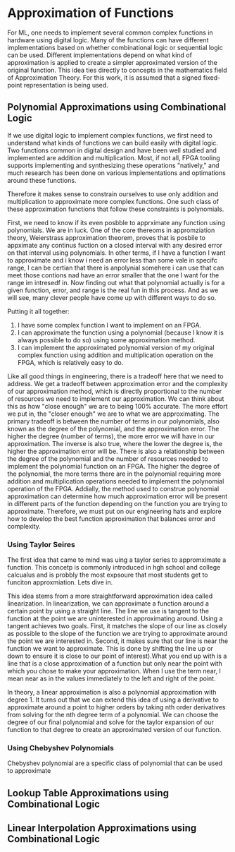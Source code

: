 # Approximation of Functions

For ML, one needs to implement several common complex functions in hardware using digital logic. Many of the functions can have different implementations based on whether combinational logic or sequential logic can be used. Different implementations depend on what kind of approximation is applied to create a simpler approximated version of the original function. This idea ties directly to concepts in the mathematics field of Approximation Theory. For this work, it is assumed that a signed fixed-point representation is being used.

## Polynomial Approximations using Combinational Logic

If we use digital logic to implement complex functions, we first need to understand what kinds of functions we can build easily with digital logic. Two functions common in digital design and have been well studied and implemented are addition and multiplication. Most, if not all, FPGA tooling supports implementing and synthesizing these operations "natively," and much research has been done on various implementations and optimations around these functions.

Therefore it makes sense to constrain ourselves to use only addition and multiplication to approximate more complex functions. One such class of these approximation functions that follow these constraints is polynomials.

First, we need to know if its even posbble to apprximate any function using polynomials. We are in luck. One of the core thereoms in appromziation theory, Weierstrass approximation theorem, proves that is posbile to appximate any continus fuction on a closed interval with any desired error on that interval using polynomials. In other terms, if I have a function I want to approximate and i know i need an error less than some vale in specifc range, I can be certian that there is anpolynial somehere i can use that can meet those contions nad have an error smaller that the one I want for the range im intresedf in. Now finding out what that polynomial actually is for a given function, error, and range is the real fun in this process. And as we will see, many clever people have come up with different ways to do so.

Putting it all together:

1. I have some complex function I want to implement on an FPGA.
2. I can approximate the function using a polynomial (because I know it is always possible to do so) using some approximation method.
3. I can implement the approximated polynomial version of my original complex function using addition and multiplication operation on the FPGA, which is relatively easy to do.

Like all good things in engineering, there is a tradeoff here that we need to address. We get a tradeoff between approximation error and the complexity of our approximation method, which is directly proportional to the number of resources we need to implement our approximation. We can think about this as how "close enough" we are to being 100% accurate. The more effort we put in, the "closer enough" we are to what we are approximating. The primary tradeoff is between the number of terms in our polynomials, also known as the degree of the polynomial, and the approximation error. The higher the degree (number of terms), the more error we will have in our approximation. The inverse is also true, where the lower the degree is, the higher the approximation error will be. There is also a relationship between the degree of the polynomial and the number of resources needed to implement the polynomial function on an FPGA. The higher the degree of the polynomial, the more terms there are in the polynomial requiring more addition and multiplication operations needed to implement the polynomial operation of the FPGA. Addially, the method used to construe polynomial approximation can determine how much approximation error will be present in different parts of the function depending on the function you are trying to approximate. Therefore, we must put on our engineering hats and explore how to develop the best function approximation that balances error and complexity.

### Using Taylor Seires

The first idea that came to mind was uing a taylor series to appromximate a function. This concetp is commonly introduced in hgh school and college calcualus and is probbly the most expsoure that most students get to funciton approxmiation. Lets dive in.

This idea stems from a more straightforward approximation idea called linearization. In linearization, we can approximate a function around a certain point by using a straight line. The line we use is tangent to the function at the point we are uninterested in approximating around. Using a tangent achieves two goals. First, it matches the slope of our line as closely as possible to the slope of the function we are trying to approximate around the point we are interested in. Second, it makes sure that our line is near the function we want to approximate. This is done by shifting the line up or down to ensure it is close to our point of interest).What you end up with is a line that is a close approximation of a function but only near the point with which you chose to make your approximation. When I use the term near, I mean near as in the values immediately to the left and right of the point.

In theory, a linear approximation is also a polynomial approximation with degree 1. It turns out that we can extend this idea of using a derivative to approximate around a point to higher orders by taking nth order derivatives from solving for the nth degree term of a polynomial. We can choose the degree of our final polynomial and solve for the taylor expansion of our function to that degree to create an approximated version of our function.

### Using Chebyshev Polynomials

Chebyshev polynomial are a specific class of polynomial that can be used to approximate

## Lookup Table Approximations using Combinational Logic

## Linear Interpolation Approximations using Combinational Logic
